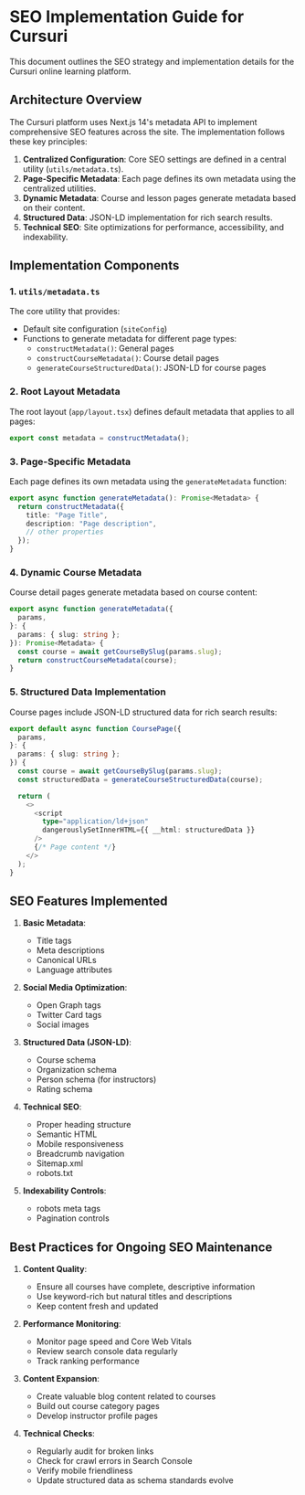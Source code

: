 # SEO Implementation Guide for Cursuri

This document outlines the SEO strategy and implementation details for the Cursuri online learning platform.

## Architecture Overview

The Cursuri platform uses Next.js 14's metadata API to implement comprehensive SEO features across the site. The implementation follows these key principles:

1. **Centralized Configuration**: Core SEO settings are defined in a central utility (`utils/metadata.ts`).
2. **Page-Specific Metadata**: Each page defines its own metadata using the centralized utilities.
3. **Dynamic Metadata**: Course and lesson pages generate metadata based on their content.
4. **Structured Data**: JSON-LD implementation for rich search results.
5. **Technical SEO**: Site optimizations for performance, accessibility, and indexability.

## Implementation Components

### 1. `utils/metadata.ts`

The core utility that provides:

- Default site configuration (`siteConfig`)
- Functions to generate metadata for different page types:
  - `constructMetadata()`: General pages
  - `constructCourseMetadata()`: Course detail pages
  - `generateCourseStructuredData()`: JSON-LD for course pages

### 2. Root Layout Metadata

The root layout (`app/layout.tsx`) defines default metadata that applies to all pages:

```typescript
export const metadata = constructMetadata();
```

### 3. Page-Specific Metadata

Each page defines its own metadata using the `generateMetadata` function:

```typescript
export async function generateMetadata(): Promise<Metadata> {
  return constructMetadata({
    title: "Page Title",
    description: "Page description",
    // other properties
  });
}
```

### 4. Dynamic Course Metadata

Course detail pages generate metadata based on course content:

```typescript
export async function generateMetadata({
  params,
}: {
  params: { slug: string };
}): Promise<Metadata> {
  const course = await getCourseBySlug(params.slug);
  return constructCourseMetadata(course);
}
```

### 5. Structured Data Implementation

Course pages include JSON-LD structured data for rich search results:

```typescript
export default async function CoursePage({
  params,
}: {
  params: { slug: string };
}) {
  const course = await getCourseBySlug(params.slug);
  const structuredData = generateCourseStructuredData(course);

  return (
    <>
      <script
        type="application/ld+json"
        dangerouslySetInnerHTML={{ __html: structuredData }}
      />
      {/* Page content */}
    </>
  );
}
```

## SEO Features Implemented

1. **Basic Metadata**:

   - Title tags
   - Meta descriptions
   - Canonical URLs
   - Language attributes

2. **Social Media Optimization**:

   - Open Graph tags
   - Twitter Card tags
   - Social images

3. **Structured Data (JSON-LD)**:

   - Course schema
   - Organization schema
   - Person schema (for instructors)
   - Rating schema

4. **Technical SEO**:

   - Proper heading structure
   - Semantic HTML
   - Mobile responsiveness
   - Breadcrumb navigation
   - Sitemap.xml
   - robots.txt

5. **Indexability Controls**:
   - robots meta tags
   - Pagination controls

## Best Practices for Ongoing SEO Maintenance

1. **Content Quality**:

   - Ensure all courses have complete, descriptive information
   - Use keyword-rich but natural titles and descriptions
   - Keep content fresh and updated

2. **Performance Monitoring**:

   - Monitor page speed and Core Web Vitals
   - Review search console data regularly
   - Track ranking performance

3. **Content Expansion**:

   - Create valuable blog content related to courses
   - Build out course category pages
   - Develop instructor profile pages

4. **Technical Checks**:
   - Regularly audit for broken links
   - Check for crawl errors in Search Console
   - Verify mobile friendliness
   - Update structured data as schema standards evolve

